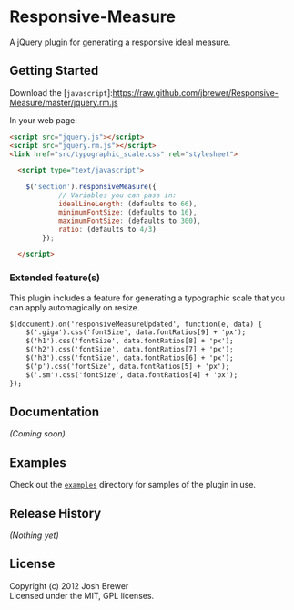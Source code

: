 Responsive-Measure
==================

A jQuery plugin for generating a responsive ideal measure.

## Getting Started
Download the [`javascript`]:https://raw.github.com/jbrewer/Responsive-Measure/master/jquery.rm.js

In your web page:

```html
<script src="jquery.js"></script>
<script src="jquery.rm.js"></script>
<link href="src/typographic_scale.css" rel="stylesheet">

  <script type="text/javascript">

  	$('section').responsiveMeasure({
			// Variables you can pass in:
			idealLineLength: (defaults to 66),
			minimumFontSize: (defaults to 16),
			maximumFontSize: (defaults to 300),
			ratio: (defaults to 4/3)
		});

  </script>
```

### Extended feature(s)

This plugin includes a feature for generating a typographic scale that you can apply automagically on resize. 

```html
$(document).on('responsiveMeasureUpdated', function(e, data) {
	$('.giga').css('fontSize', data.fontRatios[9] + 'px');
	$('h1').css('fontSize', data.fontRatios[8] + 'px');
	$('h2').css('fontSize', data.fontRatios[7] + 'px');
	$('h3').css('fontSize', data.fontRatios[6] + 'px');
	$('p').css('fontSize', data.fontRatios[5] + 'px');
	$('.sm').css('fontSize', data.fontRatios[4] + 'px');
});
```

## Documentation
_(Coming soon)_

## Examples

Check out the [`examples`](http://jbrewer.github.com/Responsive-Measure/examples) directory for samples of the plugin in use.

## Release History
_(Nothing yet)_

## License
Copyright (c) 2012 Josh Brewer  
Licensed under the MIT, GPL licenses.
